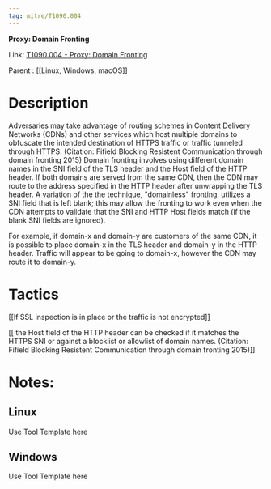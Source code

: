 ```yaml
---
tag: mitre/T1090.004
---
```


**Proxy: Domain Fronting**

Link: [T1090.004 - Proxy: Domain Fronting](https://attack.mitre.org/techniques/T1090/004)

Parent : [[Linux, Windows, macOS]]


# Description

Adversaries may take advantage of routing schemes in Content Delivery Networks (CDNs) and other services which host multiple domains to obfuscate the intended destination of HTTPS traffic or traffic tunneled through HTTPS. (Citation: Fifield Blocking Resistent Communication through domain fronting 2015) Domain fronting involves using different domain names in the SNI field of the TLS header and the Host field of the HTTP header. If both domains are served from the same CDN, then the CDN may route to the address specified in the HTTP header after unwrapping the TLS header. A variation of the the technique, "domainless" fronting, utilizes a SNI field that is left blank; this may allow the fronting to work even when the CDN attempts to validate that the SNI and HTTP Host fields match (if the blank SNI fields are ignored).

For example, if domain-x and domain-y are customers of the same CDN, it is possible to place domain-x in the TLS header and domain-y in the HTTP header. Traffic will appear to be going to domain-x, however the CDN may route it to domain-y.

# Tactics


[[If SSL inspection is in place or the traffic is not encrypted]]

[[ the Host field of the HTTP header can be checked if it matches the HTTPS SNI or against a blocklist or allowlist of domain names. (Citation: Fifield Blocking Resistent Communication through domain fronting 2015)]]


# Notes:

## Linux

Use Tool Template here

## Windows

Use Tool Template here